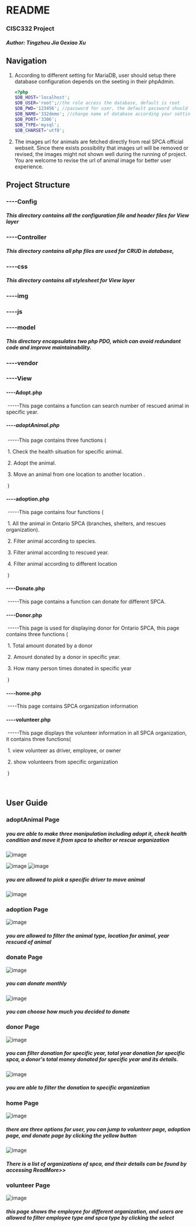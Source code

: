 

# README

### CISC332 Project

##### Author:  Tingzhou Jia     Gexiao Xu



## Navigation

1. According to different setting for MariaDB, user should setup there database configuration depends on the seeting in their phpAdmin. 

   ```php
   <?php
   $DB_HOST='localhost';
   $DB_USER='root';//the role access the database, default is root
   $DB_PWD='123456'; //password for user, the default password should be null here
   $DB_NAME='332demo'; //change name of database according your setting
   $DB_PORT='3306';
   $DB_TYPE='mysql';
   $DB_CHARSET='utf8';
   
   ```

2. The images url for animals are fetched directly from real SPCA official webseit. Since there exists possibility that images url will be removed or revised, the images might not shown well during the running of project. You are welcome to revise the url of animal image for better user experience.

## Project Structure

###	----Config

##### This directory contains all the configuration file and header files for View layer

###	----Controller

##### This directory contains all  php files are used for CRUD in database, 

###	----css

##### This directory contains all stylesheet for View layer 

###   ----img

###   ----js

###   ----model

##### This directory encapsulates two php PDO, which can avoid redundant code and improve maintainability.

###   ----vendor	

###   ----View

####     ----Adopt.php 

​			-----This page contains a function can search number of  rescued animal  in specific year.

#####    ----adoptAnimal.php

​			-----This page contains three functions ( 

​				1. Check the health situation for specific animal.

​				2. Adopt the animal.

​				3. Move an animal from one location to another location . 			

​			)

####     ----adoption.php

​			-----This page contains four functions (

​				1. All the animal in Ontario SPCA (branches, shelters, and rescues organization).

​				2. Filter animal according to species.

​				3. Filter animal according to rescued year.

​				4. Filter animal according to different location

​	)

####     ----Donate.php

​			-----This page contains a function can donate for different SPCA.

####     ----Donor.php

​			-----This page is used for displaying donor for Ontario SPCA, this page contains three functions (

​				  1. Total amount donated by a donor

​				  2. Amount donated by a donor in specific year.

​				 3. How many person times donated in specific year

​		)

####     ----home.php

​			----This page contains SPCA organization information

####     ----volunteer.php

​			-----This page displays the volunteer information in all SPCA organization, it contains three functions(

​					1. view volunteer as driver, employee, or owner

​					2. show volunteers from specific organization 	

​					)

​		

## User Guide

### adoptAnimal Page
##### you are able to make three manipulation including adopt it, check health condition and move it from spca to shelter or rescue organization
![image](https://github.com/TingzhouJia/332demo/raw/master/img/adoptAnimal1.png)

![image](https://github.com/TingzhouJia/332demo/raw/master/img/adoptAnimal2.png)
![image](https://github.com/TingzhouJia/332demo/raw/master/img/adoptAnimal3.png)
##### you are allowed to pick a specific driver to move animal 
![image](https://github.com/TingzhouJia/332demo/raw/master/img/adoptAnimal4.png)

### adoption Page
![image](https://github.com/TingzhouJia/332demo/raw/master/img/adoption.png)
##### you are allowed to filter the animal type, location for animal, year rescued of animal

### donate Page
![image](https://github.com/TingzhouJia/332demo/raw/master/img/donate1.png)
##### you can donate monthly 
![image](https://github.com/TingzhouJia/332demo/raw/master/img/donate2.png)
##### you can choose how much you decided to donate

### donor Page
![image](https://github.com/TingzhouJia/332demo/raw/master/img/donor1.png)
##### you can filter donation for specific year, total year donation for specific spca, a donor's total money donated for specific year and its details.

![image](https://github.com/TingzhouJia/332demo/raw/master/img/donor2.png)
##### you are able to filter the donation to specific organization

### home Page
![image](https://github.com/TingzhouJia/332demo/raw/master/img/home1.png)
##### there are three options for user, you can jump to volunteer page, adoption page, and donate page by clicking the yellow button
![image](https://github.com/TingzhouJia/332demo/raw/master/img/home2.png)
##### There is a list of organizations of spca, and their details can be found by accessing ReadMore>>

### volunteer Page
![image](https://github.com/TingzhouJia/332demo/raw/master/img/volunteer.png)
##### this page shows the employee for different organization, and users are allowed to filter employee type and spca type by clicking the select
